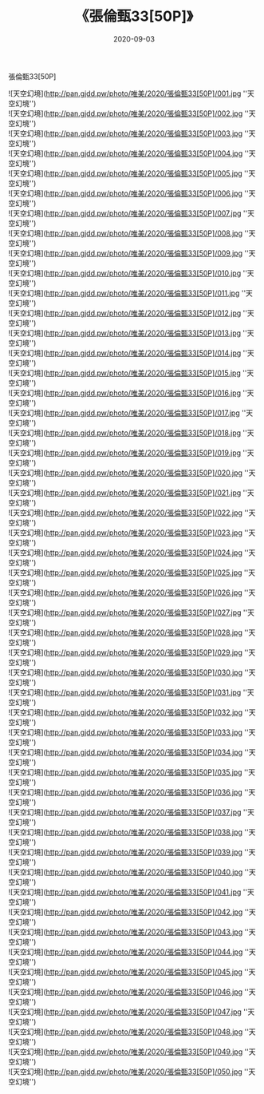 ﻿---
layout: post
title:  《張倫甄33[50P]》
date:   2020-09-03
img: http://pan.gjdd.pw/photo/唯美/2020/張倫甄33[50P]/000.jpg
categories: [美女, 清纯, 唯美]
---

張倫甄33[50P]



![天空幻境](http://pan.gjdd.pw/photo/唯美/2020/張倫甄33[50P]/001.jpg ''天空幻境'') <br>
![天空幻境](http://pan.gjdd.pw/photo/唯美/2020/張倫甄33[50P]/002.jpg ''天空幻境'') <br>
![天空幻境](http://pan.gjdd.pw/photo/唯美/2020/張倫甄33[50P]/003.jpg ''天空幻境'') <br>
![天空幻境](http://pan.gjdd.pw/photo/唯美/2020/張倫甄33[50P]/004.jpg ''天空幻境'') <br>
![天空幻境](http://pan.gjdd.pw/photo/唯美/2020/張倫甄33[50P]/005.jpg ''天空幻境'') <br>
![天空幻境](http://pan.gjdd.pw/photo/唯美/2020/張倫甄33[50P]/006.jpg ''天空幻境'') <br>
![天空幻境](http://pan.gjdd.pw/photo/唯美/2020/張倫甄33[50P]/007.jpg ''天空幻境'') <br>
![天空幻境](http://pan.gjdd.pw/photo/唯美/2020/張倫甄33[50P]/008.jpg ''天空幻境'') <br>
![天空幻境](http://pan.gjdd.pw/photo/唯美/2020/張倫甄33[50P]/009.jpg ''天空幻境'') <br>
![天空幻境](http://pan.gjdd.pw/photo/唯美/2020/張倫甄33[50P]/010.jpg ''天空幻境'') <br>
![天空幻境](http://pan.gjdd.pw/photo/唯美/2020/張倫甄33[50P]/011.jpg ''天空幻境'') <br>
![天空幻境](http://pan.gjdd.pw/photo/唯美/2020/張倫甄33[50P]/012.jpg ''天空幻境'') <br>
![天空幻境](http://pan.gjdd.pw/photo/唯美/2020/張倫甄33[50P]/013.jpg ''天空幻境'') <br>
![天空幻境](http://pan.gjdd.pw/photo/唯美/2020/張倫甄33[50P]/014.jpg ''天空幻境'') <br>
![天空幻境](http://pan.gjdd.pw/photo/唯美/2020/張倫甄33[50P]/015.jpg ''天空幻境'') <br>
![天空幻境](http://pan.gjdd.pw/photo/唯美/2020/張倫甄33[50P]/016.jpg ''天空幻境'') <br>
![天空幻境](http://pan.gjdd.pw/photo/唯美/2020/張倫甄33[50P]/017.jpg ''天空幻境'') <br>
![天空幻境](http://pan.gjdd.pw/photo/唯美/2020/張倫甄33[50P]/018.jpg ''天空幻境'') <br>
![天空幻境](http://pan.gjdd.pw/photo/唯美/2020/張倫甄33[50P]/019.jpg ''天空幻境'') <br>
![天空幻境](http://pan.gjdd.pw/photo/唯美/2020/張倫甄33[50P]/020.jpg ''天空幻境'') <br>
![天空幻境](http://pan.gjdd.pw/photo/唯美/2020/張倫甄33[50P]/021.jpg ''天空幻境'') <br>
![天空幻境](http://pan.gjdd.pw/photo/唯美/2020/張倫甄33[50P]/022.jpg ''天空幻境'') <br>
![天空幻境](http://pan.gjdd.pw/photo/唯美/2020/張倫甄33[50P]/023.jpg ''天空幻境'') <br>
![天空幻境](http://pan.gjdd.pw/photo/唯美/2020/張倫甄33[50P]/024.jpg ''天空幻境'') <br>
![天空幻境](http://pan.gjdd.pw/photo/唯美/2020/張倫甄33[50P]/025.jpg ''天空幻境'') <br>
![天空幻境](http://pan.gjdd.pw/photo/唯美/2020/張倫甄33[50P]/026.jpg ''天空幻境'') <br>
![天空幻境](http://pan.gjdd.pw/photo/唯美/2020/張倫甄33[50P]/027.jpg ''天空幻境'') <br>
![天空幻境](http://pan.gjdd.pw/photo/唯美/2020/張倫甄33[50P]/028.jpg ''天空幻境'') <br>
![天空幻境](http://pan.gjdd.pw/photo/唯美/2020/張倫甄33[50P]/029.jpg ''天空幻境'') <br>
![天空幻境](http://pan.gjdd.pw/photo/唯美/2020/張倫甄33[50P]/030.jpg ''天空幻境'') <br>
![天空幻境](http://pan.gjdd.pw/photo/唯美/2020/張倫甄33[50P]/031.jpg ''天空幻境'') <br>
![天空幻境](http://pan.gjdd.pw/photo/唯美/2020/張倫甄33[50P]/032.jpg ''天空幻境'') <br>
![天空幻境](http://pan.gjdd.pw/photo/唯美/2020/張倫甄33[50P]/033.jpg ''天空幻境'') <br>
![天空幻境](http://pan.gjdd.pw/photo/唯美/2020/張倫甄33[50P]/034.jpg ''天空幻境'') <br>
![天空幻境](http://pan.gjdd.pw/photo/唯美/2020/張倫甄33[50P]/035.jpg ''天空幻境'') <br>
![天空幻境](http://pan.gjdd.pw/photo/唯美/2020/張倫甄33[50P]/036.jpg ''天空幻境'') <br>
![天空幻境](http://pan.gjdd.pw/photo/唯美/2020/張倫甄33[50P]/037.jpg ''天空幻境'') <br>
![天空幻境](http://pan.gjdd.pw/photo/唯美/2020/張倫甄33[50P]/038.jpg ''天空幻境'') <br>
![天空幻境](http://pan.gjdd.pw/photo/唯美/2020/張倫甄33[50P]/039.jpg ''天空幻境'') <br>
![天空幻境](http://pan.gjdd.pw/photo/唯美/2020/張倫甄33[50P]/040.jpg ''天空幻境'') <br>
![天空幻境](http://pan.gjdd.pw/photo/唯美/2020/張倫甄33[50P]/041.jpg ''天空幻境'') <br>
![天空幻境](http://pan.gjdd.pw/photo/唯美/2020/張倫甄33[50P]/042.jpg ''天空幻境'') <br>
![天空幻境](http://pan.gjdd.pw/photo/唯美/2020/張倫甄33[50P]/043.jpg ''天空幻境'') <br>
![天空幻境](http://pan.gjdd.pw/photo/唯美/2020/張倫甄33[50P]/044.jpg ''天空幻境'') <br>
![天空幻境](http://pan.gjdd.pw/photo/唯美/2020/張倫甄33[50P]/045.jpg ''天空幻境'') <br>
![天空幻境](http://pan.gjdd.pw/photo/唯美/2020/張倫甄33[50P]/046.jpg ''天空幻境'') <br>
![天空幻境](http://pan.gjdd.pw/photo/唯美/2020/張倫甄33[50P]/047.jpg ''天空幻境'') <br>
![天空幻境](http://pan.gjdd.pw/photo/唯美/2020/張倫甄33[50P]/048.jpg ''天空幻境'') <br>
![天空幻境](http://pan.gjdd.pw/photo/唯美/2020/張倫甄33[50P]/049.jpg ''天空幻境'') <br>
![天空幻境](http://pan.gjdd.pw/photo/唯美/2020/張倫甄33[50P]/050.jpg ''天空幻境'') <br>